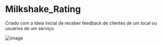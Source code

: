 # Milkshake_Rating

Criado com a ideia inicial de receber feedback de clientes de um local ou usuários de um serviço.

![image](https://user-images.githubusercontent.com/60148238/197652806-74bb9df0-f726-428c-800f-417926b1b7c9.png)
